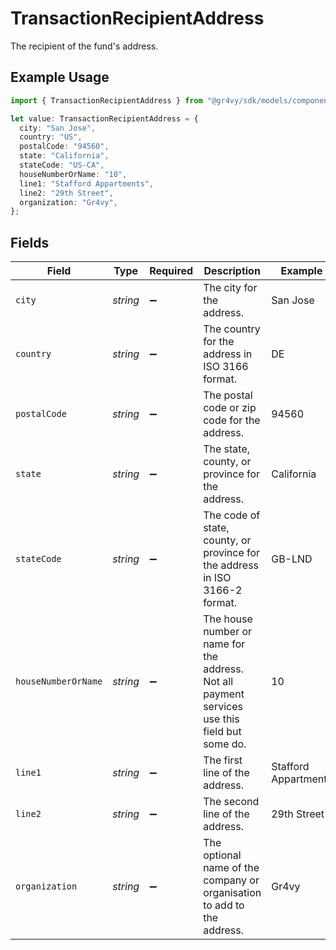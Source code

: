 # TransactionRecipientAddress

The recipient of the fund's address.

## Example Usage

```typescript
import { TransactionRecipientAddress } from "@gr4vy/sdk/models/components";

let value: TransactionRecipientAddress = {
  city: "San Jose",
  country: "US",
  postalCode: "94560",
  state: "California",
  stateCode: "US-CA",
  houseNumberOrName: "10",
  line1: "Stafford Appartments",
  line2: "29th Street",
  organization: "Gr4vy",
};
```

## Fields

| Field                                                                                          | Type                                                                                           | Required                                                                                       | Description                                                                                    | Example                                                                                        |
| ---------------------------------------------------------------------------------------------- | ---------------------------------------------------------------------------------------------- | ---------------------------------------------------------------------------------------------- | ---------------------------------------------------------------------------------------------- | ---------------------------------------------------------------------------------------------- |
| `city`                                                                                         | *string*                                                                                       | :heavy_minus_sign:                                                                             | The city for the address.                                                                      | San Jose                                                                                       |
| `country`                                                                                      | *string*                                                                                       | :heavy_minus_sign:                                                                             | The country for the address in ISO 3166 format.                                                | DE                                                                                             |
| `postalCode`                                                                                   | *string*                                                                                       | :heavy_minus_sign:                                                                             | The postal code or zip code for the address.                                                   | 94560                                                                                          |
| `state`                                                                                        | *string*                                                                                       | :heavy_minus_sign:                                                                             | The state, county, or province for the address.                                                | California                                                                                     |
| `stateCode`                                                                                    | *string*                                                                                       | :heavy_minus_sign:                                                                             | The code of state, county, or province for the address in ISO 3166-2 format.                   | GB-LND                                                                                         |
| `houseNumberOrName`                                                                            | *string*                                                                                       | :heavy_minus_sign:                                                                             | The house number or name for the address. Not all payment services use this field but some do. | 10                                                                                             |
| `line1`                                                                                        | *string*                                                                                       | :heavy_minus_sign:                                                                             | The first line of the address.                                                                 | Stafford Appartments                                                                           |
| `line2`                                                                                        | *string*                                                                                       | :heavy_minus_sign:                                                                             | The second line of the address.                                                                | 29th Street                                                                                    |
| `organization`                                                                                 | *string*                                                                                       | :heavy_minus_sign:                                                                             | The optional name of the company or organisation to add to the address.                        | Gr4vy                                                                                          |